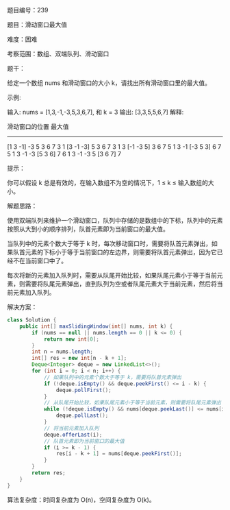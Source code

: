 题目编号：239

题目：滑动窗口最大值

难度：困难

考察范围：数组、双端队列、滑动窗口

题干：

给定一个数组 nums 和滑动窗口的大小 k，请找出所有滑动窗口里的最大值。

示例:

输入: nums = [1,3,-1,-3,5,3,6,7], 和 k = 3
输出: [3,3,5,5,6,7] 
解释: 

  滑动窗口的位置                最大值
---------------               -----
[1  3  -1] -3  5  3  6  7       3
 1 [3  -1  -3] 5  3  6  7       3
 1  3 [-1  -3  5] 3  6  7       5
 1  3  -1 [-3  5  3] 6  7       5
 1  3  -1  -3 [5  3  6] 7       6
 1  3  -1  -3  5 [3  6  7]      7

提示：

你可以假设 k 总是有效的，在输入数组不为空的情况下，1 ≤ k ≤ 输入数组的大小。

解题思路：

使用双端队列来维护一个滑动窗口，队列中存储的是数组中的下标，队列中的元素按照从大到小的顺序排列，队首元素即为当前窗口的最大值。

当队列中的元素个数大于等于 k 时，每次移动窗口时，需要将队首元素弹出，如果队首元素的下标小于等于当前窗口的左边界，则需要将队首元素弹出，因为它已经不在当前窗口中了。

每次将新的元素加入队列时，需要从队尾开始比较，如果队尾元素小于等于当前元素，则需要将队尾元素弹出，直到队列为空或者队尾元素大于当前元素，然后将当前元素加入队列。

解决方案：

```java
class Solution {
    public int[] maxSlidingWindow(int[] nums, int k) {
        if (nums == null || nums.length == 0 || k <= 0) {
            return new int[0];
        }
        int n = nums.length;
        int[] res = new int[n - k + 1];
        Deque<Integer> deque = new LinkedList<>();
        for (int i = 0; i < n; i++) {
            // 如果队列中的元素个数大于等于 k，需要将队首元素弹出
            if (!deque.isEmpty() && deque.peekFirst() <= i - k) {
                deque.pollFirst();
            }
            // 从队尾开始比较，如果队尾元素小于等于当前元素，则需要将队尾元素弹出
            while (!deque.isEmpty() && nums[deque.peekLast()] <= nums[i]) {
                deque.pollLast();
            }
            // 将当前元素加入队列
            deque.offerLast(i);
            // 队首元素即为当前窗口的最大值
            if (i >= k - 1) {
                res[i - k + 1] = nums[deque.peekFirst()];
            }
        }
        return res;
    }
}
```

算法复杂度：时间复杂度为 O(n)，空间复杂度为 O(k)。